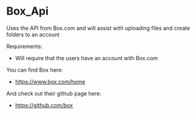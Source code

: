 # Box_Api
Uses the API from Box.com and will assist with uploading files and create folders to an account 

Requirements:
 - Will require that the users have an account with Box.com


You can find Box here:
 - https://www.box.com/home

And check out their github page here:
 - https://github.com/box
